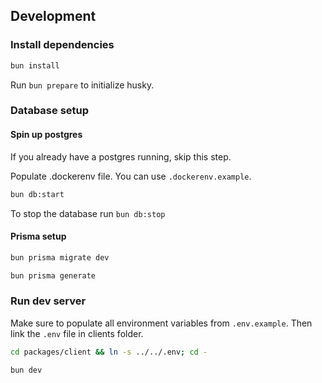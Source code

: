## Development

### Install dependencies

```sh
bun install
```

Run `bun prepare` to initialize husky.

### Database setup

#### Spin up postgres

If you already have a postgres running, skip this step.

Populate .dockerenv file. You can use `.dockerenv.example`.

```sh
bun db:start
```

To stop the database run `bun db:stop`

#### Prisma setup

```sh
bun prisma migrate dev
```

```sh
bun prisma generate
```

### Run dev server

Make sure to populate all environment variables from `.env.example`.
Then link the `.env` file in clients folder.

```sh
cd packages/client && ln -s ../../.env; cd -
```

```sh
bun dev
```
